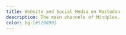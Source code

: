 ```yaml
---
title: Website and Social Media on Mastodon
description: The main channels of Mindplex.
color: bg-[#529890]
---
```


